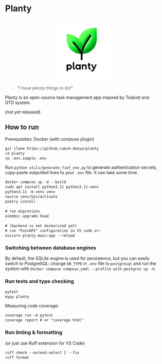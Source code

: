 # Planty

<p align="center">
    <img src="./imgs/planty.png" height="200px">
</p>

> "I have <i>plenty</i> things to do!"

Planty is an open-source task management app inspired by Todoist and GTD system.

(not yet released)

## How to run

Prerequisites: Docker (with compose plugin)

```
git clone https://github.com/m-danya/planty
cd planty
cp .env.sample .env
```

Run `python utils/generate_fief_env.py` to generate authentication secrets,
copy-paste outputted lines to your `.env` file. It can take some time.

```
docker compose up -d --build
sudo apt install python3.11 python3.11-venv
python3.11 -m venv venv
source venv/bin/activate
poetry install

# run migrations
alembic upgrade head

# (backend is not dockerized yet)
# run "FastAPI" configuration in VS code or:
uvicorn planty.main:app --reload
```

### Switching between database engines

By default, the SQLite engine is used for persistence, but you can easily switch
to PostgreSQL: change `DB_TYPE` in `.env` file to `postgresql` and run
the system with `docker compose compose.yaml --profile with-postgres up -d`.

### Run tests and type checking

```
pytest
mypy planty
```

Measuring code coverage:

```
coverage run -m pytest
coverage report # or "coverage html"
```

### Run linting & formatting

(or just use Ruff extension for VS Code)

```
ruff check --extend-select I --fix
ruff format
```

